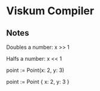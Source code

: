 # Viskum Compiler

## Notes

Doubles a number:
x >> 1

Halfs a number:
x << 1


point := Point(x: 2, y: 3)

point := Point { x: 2, y: 3 }

